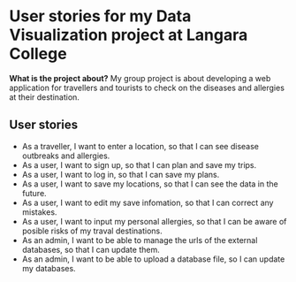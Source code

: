 # User stories for my Data Visualization project at Langara College

**What is the project about?**
My group project is about developing a web application for travellers and tourists to check on the diseases and allergies
at their destination.

## User stories
+ As a traveller, I want to enter a location, so that I can see disease outbreaks and allergies.
+ As a user, I want to sign up, so that I can plan and save my trips.
+ As a user, I want to log in, so that I can save my plans. 
+ As a user, I want to save my locations, so that I can see the data in the future.
+ As a user, I want to edit my save infomation, so that I can correct any mistakes.
+ As a user, I want to input my personal allergies, so that I can be aware of posible risks of my traval destinations.
+ As an admin, I want to be able to manage the urls of the external databases, so that I can update them.
+ As an admin, I want to be able to upload a database file, so I can update my databases.

